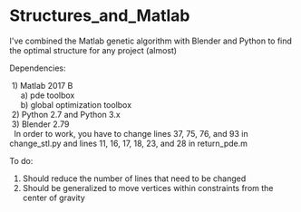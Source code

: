 # Structures_and_Matlab

I've combined the Matlab genetic algorithm with Blender and Python to find the optimal structure for any project (almost)

Dependencies:  
  
  1) Matlab 2017 B   
      a) pde toolbox   
      b) global optimization toolbox   
  2) Python 2.7 and Python 3.x  
  3) Blender 2.79   
  
In order to work, you have to change lines 37, 75, 76, and 93 in change_stl.py and lines 11, 16, 17, 18, 23, and 28 in return_pde.m

To do:

  1) Should reduce the number of lines that need to be changed
  2) Should be generalized to move vertices within constraints from the center of gravity
